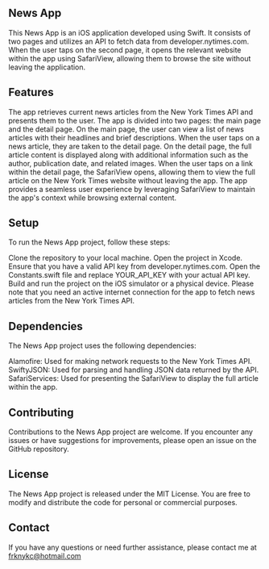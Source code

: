 ## News App 
This News App is an iOS application developed using Swift. It consists of two pages and utilizes an API to fetch data from developer.nytimes.com. When the user taps on the second page, it opens the relevant website within the app using SafariView, allowing them to browse the site without leaving the application.

## Features 
The app retrieves current news articles from the New York Times API and presents them to the user.
The app is divided into two pages: the main page and the detail page.
On the main page, the user can view a list of news articles with their headlines and brief descriptions.
When the user taps on a news article, they are taken to the detail page.
On the detail page, the full article content is displayed along with additional information such as the author, publication date, and related images.
When the user taps on a link within the detail page, the SafariView opens, allowing them to view the full article on the New York Times website without leaving the app.
The app provides a seamless user experience by leveraging SafariView to maintain the app's context while browsing external content.
## Setup
To run the News App project, follow these steps:

Clone the repository to your local machine.
Open the project in Xcode.
Ensure that you have a valid API key from developer.nytimes.com.
Open the Constants.swift file and replace YOUR_API_KEY with your actual API key.
Build and run the project on the iOS simulator or a physical device.
Please note that you need an active internet connection for the app to fetch news articles from the New York Times API.

## Dependencies
The News App project uses the following dependencies:

Alamofire: Used for making network requests to the New York Times API.
SwiftyJSON: Used for parsing and handling JSON data returned by the API.
SafariServices: Used for presenting the SafariView to display the full article within the app.

## Contributing
Contributions to the News App project are welcome. If you encounter any issues or have suggestions for improvements, please open an issue on the GitHub repository.

## License
The News App project is released under the MIT License. You are free to modify and distribute the code for personal or commercial purposes.

## Contact
If you have any questions or need further assistance, please contact me at frknykc@hotmail.com
